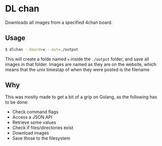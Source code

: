 # DL chan

Downloads all images from a specified 4chan board.

## Usage

```bash
$ dlchan --board=v --out=./output
```

This will create a folde named `v` inside the `./output` folder, and save all images in that folder.
Images are named as they are on the website, which means that the unix timestap of when they were posted is the filename

## Why

This was mostly made to get a bit of a grip on Golang, as the following has to be done:

* Check command flags
* Access a JSON API
* Retrieve some values
* Check if files/directories exist
* Download images
* Save those to the filesystem
